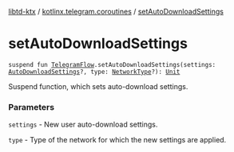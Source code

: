 [libtd-ktx](../index.md) / [kotlinx.telegram.coroutines](index.md) / [setAutoDownloadSettings](./set-auto-download-settings.md)

# setAutoDownloadSettings

`suspend fun `[`TelegramFlow`](../kotlinx.telegram.core/-telegram-flow/index.md)`.setAutoDownloadSettings(settings: `[`AutoDownloadSettings`](https://tdlibx.github.io/td/docs/org/drinkless/td/libcore/telegram/TdApi/AutoDownloadSettings.html)`?, type: `[`NetworkType`](https://tdlibx.github.io/td/docs/org/drinkless/td/libcore/telegram/TdApi/NetworkType.html)`?): `[`Unit`](https://kotlinlang.org/api/latest/jvm/stdlib/kotlin/-unit/index.html)

Suspend function, which sets auto-download settings.

### Parameters

`settings` - New user auto-download settings.

`type` - Type of the network for which the new settings are applied.